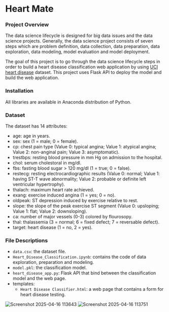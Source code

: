 # Heart Mate

### Project Overview

The data science lifecycle is designed for big data issues and the data science projects. Generally, the data science project consists of seven steps which are problem definition, data collection, data preparation, data exploration, data modeling, model evaluation and model deployment.

The goal of this project is to go through the data science lifecycle steps in order to build a heart disease classification web application by using [UCI heart disease](https://archive.ics.uci.edu/ml/datasets/statlog+(heart)) dataset. This project uses Flask API to deploy the model and build the web application.

### Installation 

All libraries are available in Anaconda distribution of Python.

### Dataset
The dataset has 14 attributes:

 - age: age in years.
 - sex: sex (1 = male; 0 = female).
 - cp: chest pain type (Value 0: typical angina; Value 1: atypical angina; Value 2: non-anginal pain; Value 3: asymptomatic).
 - trestbps: resting blood pressure in mm Hg on admission to the hospital.
 - chol: serum cholestoral in mg/dl.
 - fbs: fasting blood sugar > 120 mg/dl (1 = true; 0 = false).
 - restecg: resting electrocardiographic results (Value 0: normal; Value 1: having ST-T wave abnormality; Value 2: probable or definite left ventricular hypertrophy).
 - thalach: maximum heart rate achieved.
 - exang: exercise induced angina (1 = yes; 0 = no).
 - oldpeak: ST depression induced by exercise relative to rest.
 - slope: the slope of the peak exercise ST segment (Value 0: upsloping; Value 1: flat; Value 2: downsloping).
 - ca: number of major vessels (0-3) colored by flourosopy.
 - thal: thalassemia (3 = normal; 6 = fixed defect; 7 = reversable defect).
 - target: heart disease (1 = no, 2 = yes).


### File Descriptions 

- `data.csv`: the dataset file.
- `Heart_Disease_Classification.ipynb`: contains the code of data exploration, preparation and modeling. 
- `model.pkl`: the classification model. 
- `heart_disease_app.py`: Flask API that bind between the classification model and the web page. 
- templates:
	- `Heart Disease Classifier.html`: a web page that contains a form for heart disease testing. 
	
![Screenshot 2025-04-16 113643](https://github.com/user-attachments/assets/aa839752-d33b-4eab-a45b-201bd3d50be9)
![Screenshot 2025-04-16 113751](https://github.com/user-attachments/assets/e5c05e2a-fd54-4563-8131-1f5cfe38b1b4)
